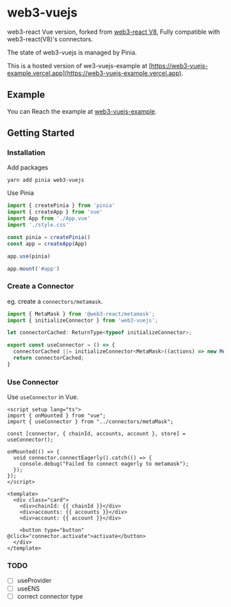 # web3-vuejs
web3-react Vue version, forked from [web3-react V8](https://github.com/Uniswap/web3-react), Fully compatible with web3-react(V8)'s connectors.

The state of web3-vuejs is managed by Pinia.

This is a hosted version of we3-vuejs-example at [https://web3-vuejs-example.vercel.app](https://web3-vuejs-example.vercel.app).

## Example

You can Reach the example at [web3-vuejs-example](https://github.com/wlchn/web3-vuejs-example).


## Getting Started

### Installation

Add packages
``` shell
yarn add pinia web3-vuejs
```
Use Pinia 
``` javascript
import { createPinia } from 'pinia'
import { createApp } from 'vue'
import App from './App.vue'
import './style.css'

const pinia = createPinia()
const app = createApp(App)

app.use(pinia)

app.mount('#app')
```

### Create a Connector
eg. create a `connectors/metamask`.
``` javascript
import { MetaMask } from '@web3-react/metamask';
import { initializeConnector } from 'web3-vuejs';

let connectorCached: ReturnType<typeof initializeConnector>;

export const useConnector = () => {
  connectorCached ||= initializeConnector<MetaMask>((actions) => new MetaMask({ actions }));
  return connectorCached;
}
```
### Use Connector
Use `useConnector` in Vue.
``` vue
<script setup lang="ts">
import { onMounted } from "vue";
import { useConnector } from "../connectors/metaMask";

const [connector, { chainId, accounts, account }, store] = useConnector();

onMounted(() => {
  void connector.connectEagerly().catch(() => {
    console.debug("Failed to connect eagerly to metamask");
  });
});
</script>

<template>
  <div class="card">
    <div>chainId: {{ chainId }}</div>
    <div>accounts: {{ accounts }}</div>
    <div>account: {{ account }}</div>

    <button type="button" @click="connector.activate">activate</button>
  </div>
</template>
```

### TODO 
- [ ] useProvider
- [ ] useENS
- [ ] correct connector type